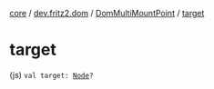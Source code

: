 [core](../../index.md) / [dev.fritz2.dom](../index.md) / [DomMultiMountPoint](index.md) / [target](./target.md)

# target

(js) `val target: `[`Node`](https://kotlinlang.org/api/latest/jvm/stdlib/org.w3c.dom/-node/index.html)`?`